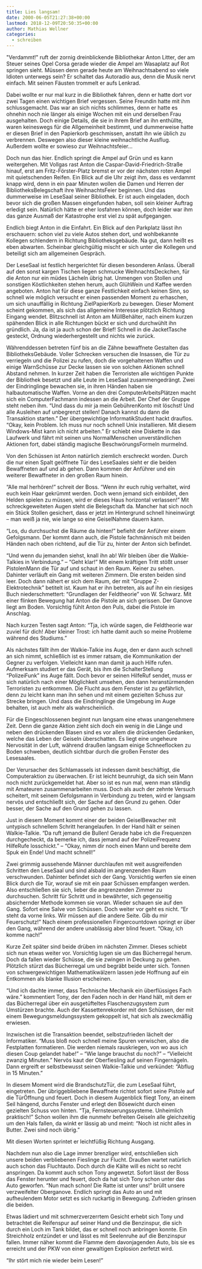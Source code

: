 ```yaml
---
title: Lies langsam!
date: 2000-06-05T21:27:38+00:00
lastmod: 2018-12-09T20:50:35+00:00
author: Mathias Wellner
categories:
  - schreiben
---
```

"Verdammt!" ruft der zornig dreinblickende Bibliothekar Anton Litter, der am Steuer seines Opel Corsa gerade wieder die Ampel am Wasaplatz auf Rot springen sieht. Müssen denn gerade heute am Weihnachtsabend so viele Idioten unterwegs sein? Er schaltet das Autoradio aus, denn die Musik nervt einfach. Mit seinen Fäusten trommelt er aufs Lenkrad.

Dabei wollte er nur mal kurz in die Bibliothek fahren, denn er hatte dort vor zwei Tagen einen wichtigen Brief vergessen. Seine Freundin hatte mit ihm schlussgemacht. Das war an sich nichts schlimmes, denn er hatte es ohnehin noch nie länger als einige Wochen mit ein und derselben Frau ausgehalten. Doch einige Details, die sie in ihrem Brief an ihn enthüllte, waren keineswegs für die Allgemeinheit bestimmt, und dummerweise hatte er diesen Brief in den Papierkorb geschmissen, anstatt ihn wie üblich zu verbrennen. Deswegen also dieser kleine weihnachtliche Ausflug. Außerdem wollte er sowieso zur Weihnachtsfeier&#8230;

Doch nun das hier. Endlich springt die Ampel auf Grün und es kann weitergehen. Mit Vollgas rast Anton die Caspar-David-Friedrich-Straße hinauf, erst am Fritz-Förster-Platz bremst er vor der nächsten roten Ampel mit quietschenden Reifen. Ein Blick auf die Uhr zeigt ihm, dass es verdammt knapp wird, denn in ein paar Minuten wollen die Damen und Herren der BibliotheksBelegschaft ihre WeihnachtsFeier beginnen. Und das dummerweise im LeseSaal seiner Bibliothek. Er ist auch eingeladen, doch bevor sich die großen Massen eingefunden haben, soll sein kleiner Auftrag erledigt sein. Natürlich hätte er eher losfahren können, doch leider war ihm das ganze Ausmaß der Katastrophe erst viel zu spät aufgegangen.

Endlich biegt Anton in die Einfahrt. Ein Blick auf den Parkplatz lässt ihn erschauern: schon viel zu viele Autos stehen dort, und wohlbekannte Kollegen schlendern in Richtung Bibliotheksgebäude. Na gut, dann heißt es eben abwarten. Scheinbar gleichgültig mischt er sich unter die Kollegen und beteiligt sich am allgemeinen Gespräch.

Der LeseSaal ist festlich hergerichtet für diesen besonderen Anlass. Überall auf den sonst kargen Tischen liegen schmucke WeihnachtsDeckchen, für die Anton nur ein müdes Lächeln übrig hat. Unmengen von Stollen und sonstigen Köstlichkeiten stehen herum, auch GlühWein und Kaffee werden angeboten. Anton hat für diese ganze Festlichkeit einfach keinen Sinn, so schnell wie möglich versucht er einen passenden Moment zu erhaschen, um sich unauffällig in Richtung ZielPapierKorb zu bewegen. Dieser Moment scheint gekommen, als sich das allgemeine Interesse plötzlich Richtung Eingang wendet. Blitzschnell ist Anton am MüllBehälter, nach einem kurzen spähenden Blick in alle Richtungen bückt er sich und durchwühlt ihn gründlich. Ja, da ist ja auch schon der Brief! Schnell in die JacketTasche gesteckt, Ordnung wiederhergestellt und nichts wie zurück.

Währenddessen betreten fünf bis an die Zähne bewaffnete Gestalten das BibliotheksGebäude. Voller Schrecken versuchen die Insassen, die Tür zu verriegeln und die Polizei zu rufen, doch die vorgehaltenen Waffen und einige WarnSchüsse zur Decke lassen sie von solchen Aktionen schnell Abstand nehmen. In kurzer Zeit haben die Terroristen alle wichtigen Punkte der Bibliothek besetzt und alle Leute im LeseSaal zusammengedrängt. Zwei der Eindringlinge bewachen sie, in ihren Händen haben sie halbautomatische Waffen. Vorne an den drei ComputerArbeitsPlätzen macht sich ein ComputerFachmann indessen an die Arbeit. Der Chef der Gruppe steht neben ihm. &#8220;Und dass du mir ja mein GebührenKonto mit löschst! Und alle Ausleihen auf unbegrenzt stellen! Danach kannst du dann die Transaktion starten.&#8221; Der übergewichtige InformatikStudent hackt drauflos. &#8220;Okay, kein Problem. Ich muss nur noch schnell Unix installieren. Mit diesem Windows-Mist kann ich nicht arbeiten.&#8221; Er schiebt eine Diskette in das Laufwerk und fährt mit seinen uns NormalMenschen unverständlichen Aktionen fort, dabei ständig magische BeschwörungsFormeln murmelnd.

Von den Schüssen ist Anton natürlich ziemlich erschreckt worden. Durch die nur einen Spalt geöffnete Tür des LeseSaales sieht er die beiden Bewaffneten auf und ab gehen. Dann kommen der Anführer und ein weiterer Bewaffneter in den großen Raum hinein.

&#8220;Alle mal herhören!&#8221; schreit der Boss. &#8220;Wenn ihr euch ruhig verhaltet, wird euch kein Haar gekrümmt werden. Doch wenn jemand sich einbildet, den Helden spielen zu müssen, wird er dieses Haus horizontal verlassen!&#8221; Mit schreckgeweiteten Augen steht die Belegschaft da. Mancher hat sich noch ein Stück Stollen gesichert, dass er jetzt im Hintergrund schnell hineinwürgt &#8211; man weiß ja nie, wie lange so eine GeiselNahme dauern kann.

&#8220;Los, du durchsuchst die Räume da hinten!&#8221; befiehlt der Anführer einem Gefolgsmann. Der kommt dann auch, die Pistole fachmännisch mit beiden Händen nach oben richtend, auf die Tür zu, hinter der Anton sich befindet.

&#8220;Und wenn du jemanden siehst, knall ihn ab! Wir bleiben über die Walkie-Talkies in Verbindung.&#8221; &#8211; &#8220;Geht klar!&#8221; Mit einem kräftigen Tritt stößt unser PistolenMann die Tür auf und schaut in den Raum. Keiner zu sehen. Dahinter verläuft ein Gang mit weiteren Zimmern. Die ersten beiden sind leer. Doch dann nähert er sich dem Raum, der mit &#8220;Gruppe Z-Elektrotechnik&#8221; betitelt ist. Kaum hat er ihn betreten, als auf ihn ein riesiges Buch niederschmettert: &#8220;Grundlagen der Feldtheorie&#8221; von W. Schwarz. Mit einer flinken Bewegung hat Anton die Pistole an sich gerissen. Der Ganove liegt am Boden. Vorsichtig fühlt Anton den Puls, dabei die Pistole im Anschlag.

Nach kurzen Testen sagt Anton: &#8220;Tja, ich würde sagen, die Feldtheorie war zuviel für dich! Aber kleiner Trost: ich hatte damit auch so meine Probleme während des Studiums.&#8221;

Als nächstes fällt ihm der Walkie-Talkie ins Auge, den er dann auch schnell an sich nimmt, schließlich ist es immer ratsam, die Kommunikation der Gegner zu verfolgen. Vielleicht kann man damit ja auch Hilfe rufen. Aufmerksam studiert er das Gerät, bis ihm die SchalterStellung &#8220;PolizeiFunk&#8221; ins Auge fällt. Doch bevor er seinen HilfeRuf sendet, muss er sich natürlich nach einer Möglichkeit umsehen, den dann heranstürmenden Terroristen zu entkommen. Die Flucht aus dem Fenster ist zu gefährlich, denn zu leicht kann man ihn sehen und mit einem gezielten Schuss zur Strecke bringen. Und dass die Eindringlinge die Umgebung im Auge behalten, ist auch mehr als wahrscheinlich.

Für die Eingeschlossenen beginnt nun langsam eine etwas unangenehmere Zeit. Denn die ganze Aktion zieht sich doch ein wenig in die Länge und neben den drückenden Blasen sind es vor allem die drückenden Gedanken, welche das Leben der Geiseln überschatten. Es liegt eine ungeheure Nervosität in der Luft, während draußen langsam einige Schneeflocken zu Boden schweben, deutlich sichtbar durch die großen Fenster des Lesesaales.

Der Verursacher des Schlamassels ist indessen damit beschäftigt, die Computeraktion zu überwachen. Er ist leicht beunruhigt, da sich sein Mann noch nicht zurückgemeldet hat. Aber so ist es nun mal, wenn man ständig mit Amateuren zusammenarbeiten muss. Doch als auch der zehnte Versuch scheitert, mit seinem Gefolgsmann in Verbindung zu treten, wird er langsam nervös und entschließt sich, der Sache auf den Grund zu gehen. Oder besser, der Sache auf den Grund gehen zu lassen.

Just in diesem Moment kommt einer der beiden GeiselBewacher mit untypisch schnellem Schritt herangelaufen. In der Hand hält er seinen Walkie-Talkie. &#8220;Da ruft jemand die Bullen! Gerade habe ich die Frequenzen durchgecheckt, da bemerke ich, dass jemand auf der PolizeiFrequenz HilfeRufe losschickt.&#8221; &#8211; &#8220;Okay, nimm dir noch einen Mann und bereite dem Spuk ein Ende! Und macht schnell!&#8221;

Zwei grimmig aussehende Männer durchlaufen mit weit ausgreifenden Schritten den LeseSaal und sind alsbald im angrenzenden Raum verschwunden. Dahinter befindet sich der Gang. Vorsichtig werfen sie einen Blick durch die Tür, worauf sie mit ein paar Schüssen empfangen werden. Also entschließen sie sich, lieber die angrenzenden Zimmer zu durchsuchen. Schritt für Schritt und in bewährter, sich gegenseitig absichernder Methode kommen sie voran. Wieder schauen sie auf den Gang. Sofort eine Salve von Schüssen. Doch weiter vor geht es nicht. &#8220;Er steht da vorne links. Wir müssen auf die andere Seite. Gib du mir Feuerschutz!&#8221; Nach einem professionellen Fingercountdown springt er über den Gang, während der andere unablässig aber blind feuert. &#8220;Okay, ich komme nach!&#8221;

Kurze Zeit später sind beide drüben im nächsten Zimmer. Dieses schiebt sich nun etwas weiter vor. Vorsichtig lugen sie um das Bücherregal herum. Doch da fallen wieder Schüsse, die sie zwingen in Deckung zu gehen. Plötzlich stürzt das Bücherregal um und begräbt beide unter sich. Tonnen von schwergewichtigen Mathematikwälzern lassen jede Hoffnung auf ein Entkommen als blanke Illusion erscheinen.

&#8220;Und ich dachte immer, dass Technische Mechanik ein überflüssiges Fach wäre.&#8221; kommentiert Tony, der den Faden noch in der Hand hält, mit dem er das Bücherregal über ein ausgetüfteltes Flaschenzugsystem zum Umstürzen brachte. Auch der Kassettenrekorder mit den Schüssen, der mit einem Bewegungsmeldungssystem gekoppelt ist, hat sich als zweckmäßig erwiesen.

Inzwischen ist die Transaktion beendet, selbstzufrieden lächelt der Informatiker. &#8220;Muss bloß noch schnell meine Spuren verwischen, also die Festplatten formatieren. Die werden niemals rauskriegen, von wo aus ich diesen Coup gelandet habe!&#8221; &#8211; &#8220;Wie lange brauchst du noch?&#8221; &#8211; &#8220;Vielleicht zwanzig Minuten.&#8221; Nervös kaut der Oberfiesling auf seinen Fingernägeln. Dann ergreift er selbstbewusst seinen Walkie-Talkie und verkündet: &#8220;Abflug in 15 Minuten.&#8221;

In diesem Moment wird die BrandschutzTür, die zum LeseSaal führt, eingetreten. Der übriggebliebene Bewaffnete richtet sofort seine Pistole auf die TürÖffnung und feuert. Doch in diesem Augenblick fliegt Tony, an einem Seil hängend, durchs Fenster und erlegt den Bösewicht durch einen gezielten Schuss von hinten. &#8220;Tja, Fernsteuerungssysteme. Unheimlich praktisch!&#8221; Schon wollen ihm die nunmehr befreiten Geiseln alle gleichzeitig um den Hals fallen, da winkt er lässig ab und meint: &#8220;Noch ist nicht alles in Butter. Zwei sind noch übrig.&#8221;

Mit diesen Worten sprintet er leichtfüßig Richtung Ausgang.

Nachdem nun also die Lage immer brenzliger wird, entschließen sich unsere beiden verbliebenen Fieslinge zur Flucht. Draußen wartet natürlich auch schon das Fluchtauto. Doch durch die Kälte will es nicht so recht anspringen. Da kommt auch schon Tony angewetzt. Sofort lässt der Boss das Fenster herunter und feuert, doch da hat sich Tony schon unter das Auto geworfen. &#8220;Nun mach schon! Die Ratte ist unter uns!&#8221; brüllt unsere verzweifelter Oberganove. Endlich springt das Auto an und mit aufheulendem Motor setzt es sich ruckartig in Bewegung. Zufrieden grinsen die beiden.

Etwas lädiert und mit schmerzverzerrtem Gesicht erhebt sich Tony und betrachtet die Reifenspur auf seiner Hand und die Benzinspur, die sich durch ein Loch im Tank bildet, das er schnell noch anbringen konnte. Ein Streichholz entzündet er und lässt es mit Seelenruhe auf die Benzinspur fallen. Immer näher kommt die Flamme dem davonjagenden Auto, bis sie es erreicht und der PKW von einer gewaltigen Explosion zerfetzt wird.

&#8220;Ihr stört mich nie wieder beim Lesen!&#8221;